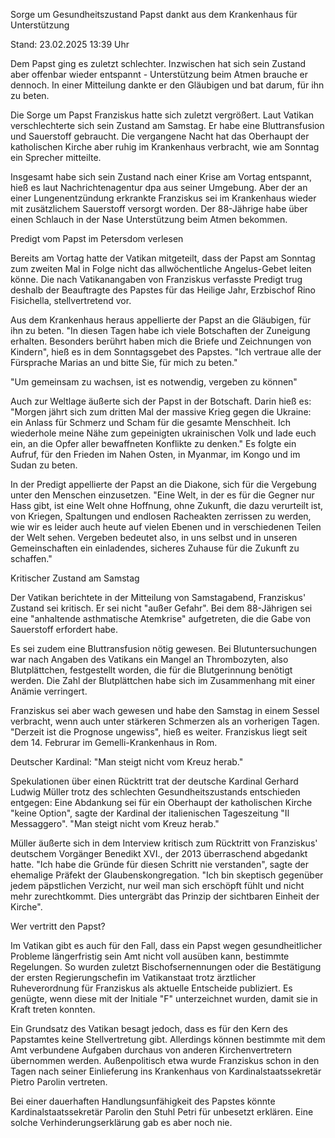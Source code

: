 
Sorge um Gesundheitszustand
Papst dankt aus dem Krankenhaus für Unterstützung


Stand: 23.02.2025 13:39 Uhr


Dem Papst ging es zuletzt schlechter. Inzwischen hat sich sein Zustand aber offenbar wieder entspannt - Unterstützung beim Atmen brauche er dennoch. In einer Mitteilung dankte er den Gläubigen und bat darum, für ihn zu beten.



Die Sorge um Papst Franziskus hatte sich zuletzt vergrößert. Laut Vatikan verschlechterte sich sein Zustand am Samstag. Er habe eine Bluttransfusion und Sauerstoff gebraucht. Die vergangene Nacht hat das Oberhaupt der katholischen Kirche aber ruhig im Krankenhaus verbracht, wie am Sonntag ein Sprecher mitteilte.


Insgesamt habe sich sein Zustand nach einer Krise am Vortag entspannt, hieß es laut Nachrichtenagentur dpa aus seiner Umgebung. Aber der an einer Lungenentzündung erkrankte Franziskus sei im Krankenhaus wieder mit zusätzlichem Sauerstoff versorgt worden. Der 88-Jährige habe über einen Schlauch in der Nase Unterstützung beim Atmen bekommen.

Predigt vom Papst im Petersdom verlesen


Bereits am Vortag hatte der Vatikan mitgeteilt, dass der Papst am Sonntag zum zweiten Mal in Folge nicht das allwöchentliche Angelus-Gebet leiten könne. Die nach Vatikanangaben von Franziskus verfasste Predigt trug deshalb der Beauftragte des Papstes für das Heilige Jahr, Erzbischof Rino Fisichella, stellvertretend vor.


Aus dem Krankenhaus heraus appellierte der Papst an die Gläubigen, für ihn zu beten. "In diesen Tagen habe ich viele Botschaften der Zuneigung erhalten. Besonders berührt haben mich die Briefe und Zeichnungen von Kindern", hieß es in dem Sonntagsgebet des Papstes. "Ich vertraue alle der Fürsprache Marias an und bitte Sie, für mich zu beten."

"Um gemeinsam zu wachsen, ist es notwendig, vergeben zu können"


Auch zur Weltlage äußerte sich der Papst in der Botschaft. Darin hieß es: "Morgen jährt sich zum dritten Mal der massive Krieg gegen die Ukraine: ein Anlass für Schmerz und Scham für die gesamte Menschheit. Ich wiederhole meine Nähe zum gepeinigten ukrainischen Volk und lade euch ein, an die Opfer aller bewaffneten Konflikte zu denken." Es folgte ein Aufruf, für den Frieden im Nahen Osten, in Myanmar, im Kongo und im Sudan zu beten.


In der Predigt appellierte der Papst an die Diakone, sich für die Vergebung unter den Menschen einzusetzen. "Eine Welt, in der es für die Gegner nur Hass gibt, ist eine Welt ohne Hoffnung, ohne Zukunft, die dazu verurteilt ist, von Kriegen, Spaltungen und endlosen Racheakten zerrissen zu werden, wie wir es leider auch heute auf vielen Ebenen und in verschiedenen Teilen der Welt sehen. Vergeben bedeutet also, in uns selbst und in unseren Gemeinschaften ein einladendes, sicheres Zuhause für die Zukunft zu schaffen."

Kritischer Zustand am Samstag


Der Vatikan berichtete in der Mitteilung von Samstagabend, Franziskus' Zustand sei kritisch. Er sei nicht "außer Gefahr". Bei dem 88-Jährigen sei eine "anhaltende asthmatische Atemkrise" aufgetreten, die die Gabe von Sauerstoff erfordert habe.


Es sei zudem eine Bluttransfusion nötig gewesen. Bei Blutuntersuchungen war nach Angaben des Vatikans ein Mangel an Thrombozyten, also Blutplättchen, festgestellt worden, die für die Blutgerinnung benötigt werden. Die Zahl der Blutplättchen habe sich im Zusammenhang mit einer Anämie verringert.


Franziskus sei aber wach gewesen und habe den Samstag in einem Sessel verbracht, wenn auch unter stärkeren Schmerzen als an vorherigen Tagen. "Derzeit ist die Prognose ungewiss", hieß es weiter. Franziskus liegt seit dem 14. Februrar im Gemelli-Krankenhaus in Rom.

Deutscher Kardinal: "Man steigt nicht vom Kreuz herab."


Spekulationen über einen Rücktritt trat der deutsche Kardinal Gerhard Ludwig Müller trotz des schlechten Gesundheitszustands entschieden entgegen: Eine Abdankung sei für ein Oberhaupt der katholischen Kirche "keine Option", sagte der Kardinal der italienischen Tageszeitung "Il Messaggero". "Man steigt nicht vom Kreuz herab."


Müller äußerte sich in dem Interview kritisch zum Rücktritt von Franziskus' deutschem Vorgänger Benedikt XVI., der 2013 überraschend abgedankt hatte. "Ich habe die Gründe für diesen Schritt nie verstanden", sagte der ehemalige Präfekt der Glaubenskongregation. "Ich bin skeptisch gegenüber jedem päpstlichen Verzicht, nur weil man sich erschöpft fühlt und nicht mehr zurechtkommt. Dies untergräbt das Prinzip der sichtbaren Einheit der Kirche".

Wer vertritt den Papst?


Im Vatikan gibt es auch für den Fall, dass ein Papst wegen gesundheitlicher Probleme längerfristig sein Amt nicht voll ausüben kann, bestimmte Regelungen. So wurden zuletzt Bischofsernennungen oder die Bestätigung der ersten Regierungschefin im Vatikanstaat trotz ärztlicher Ruheverordnung für Franziskus als aktuelle Entscheide publiziert. Es genügte, wenn diese mit der Initiale "F" unterzeichnet wurden, damit sie in Kraft treten konnten.


Ein Grundsatz des Vatikan besagt jedoch, dass es für den Kern des Papstamtes keine Stellvertretung gibt. Allerdings können bestimmte mit dem Amt verbundene Aufgaben durchaus von anderen Kirchenvertretern übernommen werden. Außenpolitisch etwa wurde Franziskus schon in den Tagen nach seiner Einlieferung ins Krankenhaus von Kardinalstaatssekretär Pietro Parolin vertreten.


Bei einer dauerhaften Handlungsunfähigkeit des Papstes könnte Kardinalstaatssekretär Parolin den Stuhl Petri für unbesetzt erklären. Eine solche Verhinderungserklärung gab es aber noch nie. 

